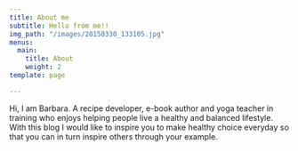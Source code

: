 ```yaml
---
title: About me
subtitle: Hello from me!!
img_path: "/images/20150330_133105.jpg"
menus:
  main:
    title: About
    weight: 2
template: page

---
```

Hi, I am Barbara. A recipe developer, e-book author and yoga teacher in training who enjoys helping people live a healthy and balanced lifestyle. With this blog I would like to inspire you to make healthy choice everyday so that you can in turn inspire others through your example. 